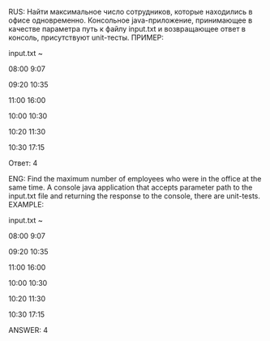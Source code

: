 RUS:
Найти максимальное число сотрудников, которые находились в офисе одновременно.
Консольное java-приложение, принимающее в качестве
параметра путь к файлу input.txt и возвращающее ответ в консоль, присутствуют unit-тесты.
ПРИМЕР: 

input.txt ~

08:00 9:07

09:20 10:35

11:00 16:00

10:00 10:30

10:20 11:30

10:30 17:15

Ответ: 4

ENG:
Find the maximum number of employees who were in the office at the same time.
A console java application that accepts
parameter path to the input.txt file and returning the response to the console, there are unit-tests.
EXAMPLE:

input.txt ~

08:00 9:07

09:20 10:35

11:00 16:00

10:00 10:30

10:20 11:30

10:30 17:15

ANSWER: 4
